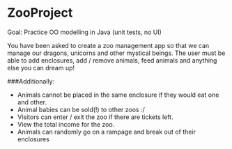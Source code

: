 # ZooProject

Goal: Practice OO modelling  in Java (unit tests, no UI)

You have been asked to create a zoo management app so that we can manage our dragons, unicorns and other mystical beings. The user must be able to add enclosures, add / remove animals, feed animals and anything else you can dream up!

###Additionally:
 
* Animals cannot be placed in the same enclosure if they would eat one and other. 
* Animal babies can be sold(!) to other zoos :/
* Visitors can enter / exit the zoo if there are tickets left. 
* View the total income for the zoo.
* Animals can randomly go on a rampage and break out of their enclosures